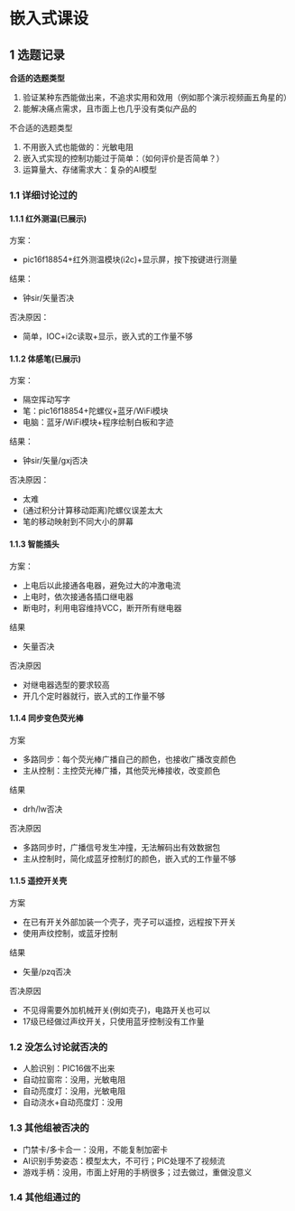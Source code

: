 # 嵌入式课设 

## 1 选题记录

**合适的选题类型**
1. 验证某种东西能做出来，不追求实用和效用（例如那个演示视频画五角星的）
2. 能解决痛点需求，且市面上也几乎没有类似产品的

不合适的选题类型
1. 不用嵌入式也能做的：光敏电阻
2. 嵌入式实现的控制功能过于简单：（如何评价是否简单？）
3. 运算量大、存储需求大：复杂的AI模型

### 1.1 详细讨论过的

#### 1.1.1 红外测温(已展示)

方案：
- pic16f18854+红外测温模块(i2c)+显示屏，按下按键进行测量

结果：
- 钟sir/矢量否决

否决原因：
- 简单，IOC+i2c读取+显示，嵌入式的工作量不够


#### 1.1.2 体感笔(已展示)

方案：
- 隔空挥动写字
- 笔：pic16f18854+陀螺仪+蓝牙/WiFi模块
- 电脑：蓝牙/WiFi模块+程序绘制白板和字迹

结果：
- 钟sir/矢量/gxj否决

否决原因：
- 太难
- (通过积分计算移动距离)陀螺仪误差太大
- 笔的移动映射到不同大小的屏幕


#### 1.1.3 智能插头

方案：
- 上电后以此接通各电器，避免过大的冲激电流
- 上电时，依次接通各插口继电器
- 断电时，利用电容维持VCC，断开所有继电器

结果
- 矢量否决

否决原因
- 对继电器选型的要求较高
- 开几个定时器就行，嵌入式的工作量不够


#### 1.1.4 同步变色荧光棒

方案
- 多路同步：每个荧光棒广播自己的颜色，也接收广播改变颜色
- 主从控制：主控荧光棒广播，其他荧光棒接收，改变颜色

结果
- drh/lw否决

否决原因
- 多路同步时，广播信号发生冲撞，无法解码出有效数据包
- 主从控制时，简化成蓝牙控制灯的颜色，嵌入式的工作量不够


#### 1.1.5 遥控开关壳

方案
- 在已有开关外部加装一个壳子，壳子可以遥控，远程按下开关
- 使用声纹控制，或蓝牙控制

结果
- 矢量/pzq否决

否决原因
- 不见得需要外加机械开关(例如壳子)，电路开关也可以
- 17级已经做过声纹开关，只使用蓝牙控制没有工作量


### 1.2 没怎么讨论就否决的

- 人脸识别：PIC16做不出来
- 自动拉窗帘：没用，光敏电阻
- 自动亮度灯：没用，光敏电阻
- 自动浇水+自动亮度灯：没用


### 1.3 其他组被否决的
- 门禁卡/多卡合一：没用，不能复制加密卡
- AI识别手势姿态：模型太大，不可行；PIC处理不了视频流
- 游戏手柄：没用，市面上好用的手柄很多；过去做过，重做没意义

### 1.4 其他组通过的
